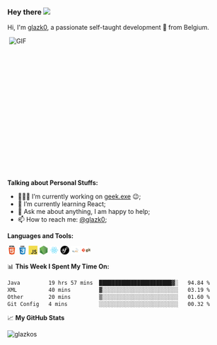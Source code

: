 ### Hey there <img src="https://media.giphy.com/media/hvRJCLFzcasrR4ia7z/giphy.gif" width="25px">

Hi, I'm [glazk0](https://twitter.com/glazk0), a passionate self-taught development 🚀 from Belgium.

  <img align="right" alt="GIF" src="https://github.com/abhisheknaiidu/abhisheknaiidu/blob/master/code.gif?raw=true" width="500" height="320" />
  
**Talking about Personal Stuffs:**

- 👨🏽‍💻 I’m currently working on [geek.exe](https://geek-exe.ovh) :wink:;
- 🌱 I’m currently learning React; 
- 💬 Ask me about anything, I am happy to help;
- 📫 How to reach me: [@glazk0](https://twitter.com/glazk0);

**Languages and Tools:**  

<code><img height="20" src="https://raw.githubusercontent.com/github/explore/80688e429a7d4ef2fca1e82350fe8e3517d3494d/topics/html/html.png"></code>
<code><img height="20" src="https://raw.githubusercontent.com/github/explore/80688e429a7d4ef2fca1e82350fe8e3517d3494d/topics/css/css.png"></code>
<code><img height="20" src="https://raw.githubusercontent.com/github/explore/80688e429a7d4ef2fca1e82350fe8e3517d3494d/topics/javascript/javascript.png"></code>
<code><img height="20" src="https://raw.githubusercontent.com/github/explore/80688e429a7d4ef2fca1e82350fe8e3517d3494d/topics/nodejs/nodejs.png"></code>
<code><img height="20" src="https://raw.githubusercontent.com/github/explore/80688e429a7d4ef2fca1e82350fe8e3517d3494d/topics/react/react.png"></code>
<code><img height="20" src="https://raw.githubusercontent.com/github/explore/80688e429a7d4ef2fca1e82350fe8e3517d3494d/topics/symfony/symfony.png"></code>
<code><img height="20" src="https://raw.githubusercontent.com/github/explore/80688e429a7d4ef2fca1e82350fe8e3517d3494d/topics/mysql/mysql.png"></code>
<code><img height="20" src="https://raw.githubusercontent.com/github/explore/80688e429a7d4ef2fca1e82350fe8e3517d3494d/topics/git/git.png"></code>


📊 **This Week I Spent My Time On:**
<!--START_SECTION:waka-->
```text
Java         19 hrs 57 mins  ███████████████████████▓░   94.84 % 
XML          40 mins         ▓░░░░░░░░░░░░░░░░░░░░░░░░   03.19 % 
Other        20 mins         ▒░░░░░░░░░░░░░░░░░░░░░░░░   01.60 % 
Git Config   4 mins          ░░░░░░░░░░░░░░░░░░░░░░░░░   00.32 % 
```
<!--END_SECTION:waka-->

📈 **My GitHub Stats**

<p align="left"> <img src="https://github-readme-stats.vercel.app/api?username=glazkos&show_icons=true&theme=gotham" alt="glazkos" />



